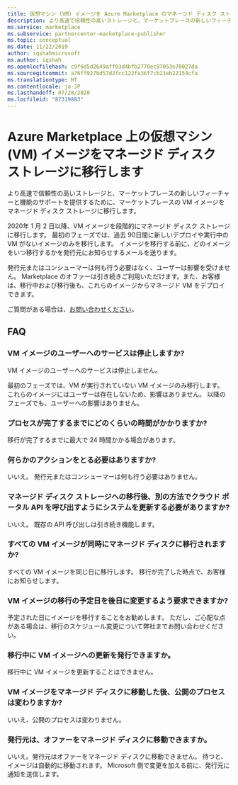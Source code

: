```yaml
---
title: 仮想マシン (VM) イメージを Azure Marketplace のマネージド ディスク ストレージに移行予定
description: より高速で信頼性の高いストレージと、マーケットプレースの新しいフィーチャーと機能のサポートを提供するために、マーケットプレースの VM イメージをマネージド ディスク ストレージに移行します。
ms.service: marketplace
ms.subservice: partnercenter-marketplace-publisher
ms.topic: conceptual
ms.date: 11/22/2019
author: iqshahmicrosoft
ms.author: iqshah
ms.openlocfilehash: c9f6d5d2649aff03d4bfb2770ec97053e70027da
ms.sourcegitcommit: a76ff927bd57d2fcc122fa36f7cb21eb22154cfa
ms.translationtype: HT
ms.contentlocale: ja-JP
ms.lasthandoff: 07/28/2020
ms.locfileid: "87319883"
---
```

# <a name="were-moving-virtual-machine-vm-images-on-azure-marketplace-to-managed-disk-storage"></a>Azure Marketplace 上の仮想マシン (VM) イメージをマネージド ディスク ストレージに移行します

より高速で信頼性の高いストレージと、マーケットプレースの新しいフィーチャーと機能のサポートを提供するために、マーケットプレースの VM イメージをマネージド ディスク ストレージに移行します。

2020年 1 月 2 日以降、VM イメージを段階的にマネージド ディスク ストレージに移行します。 最初のフェーズでは、過去 90日間に新しいデプロイや実行中の VM がないイメージのみを移行します。 イメージを移行する前に、どのイメージをいつ移行するかを発行元にお知らせするメールを送ります。

発行元またはコンシューマーは何も行う必要はなく、ユーザーは影響を受けません。 Marketplace のオファーは引き続きご利用いただけます。また、お客様は、移行中および移行後も、これらのイメージからマネージド VM をデプロイできます。

ご質問がある場合は、[お問い合わせください](https://support.microsoft.com/supportforbusiness/productselection?sapId=48734891-ee9a-5d77-bf29-82bf8d8111ff)。

## <a name="faqs"></a>FAQ

### <a name="would-the-users-of-my-vm-images-experience-an-outage"></a>VM イメージのユーザーへのサービスは停止しますか?

VM イメージのユーザーへのサービスは停止しません。 

最初のフェーズでは、VM が実行されていない VM イメージのみ移行します。 これらのイメージにはユーザーは存在しないため、影響はありません。 以降のフェーズでも、ユーザーへの影響はありません。

### <a name="how-long-does-it-take-for-the-process-to-complete"></a>プロセスが完了するまでにどのくらいの時間がかかりますか?

移行が完了するまでに最大で 24 時間かかる場合があります。

### <a name="do-i-need-to-take-any-action"></a>何らかのアクションをとる必要はありますか?

いいえ。 発行元またはコンシューマーは何も行う必要はありません。

### <a name="do-i-have-to-update-my-system-to-call-the-cloud-portal-apis-in-a-different-way-after-they-are-moved-to-managed-disk-storage"></a>マネージド ディスク ストレージへの移行後、別の方法でクラウド ポータル API を呼び出すようにシステムを更新する必要がありますか?

いいえ。 既存の API 呼び出しは引き続き機能します。

### <a name="would-all-my-vm-images-be-moved-to-managed-disk-at-the-same-time"></a>すべての VM イメージが同時にマネージド ディスクに移行されますか?

すべての VM イメージを同じ日に移行します。 移行が完了した時点で、お客様にお知らせします。

### <a name="can-i-request-to-schedule-the-move-of-my-vm-images-to-a-later-time"></a>VM イメージの移行の予定日を後日に変更するよう要求できますか?

予定された日にイメージを移行することをお勧めします。 ただし、ご心配な点がある場合は、移行のスケジュール変更について弊社までお問い合わせください。

### <a name="can-i-publish-updates-to-my-vm-images-during-the-move"></a>移行中に VM イメージへの更新を発行できますか。

移行中に VM イメージを更新することはできません。

### <a name="will-the-publishing-process-change-after-my-vm-image-is-moved-to-managed-disk"></a>VM イメージをマネージド ディスクに移動した後、公開のプロセスは変わりますか?

いいえ、公開のプロセスは変わりません。 

### <a name="can-the-publisher-move-their-offers-to-managed-disk"></a>発行元は、オファーをマネージド ディスクに移動できますか。

いいえ。発行元はオファーをマネージド ディスクに移動できません。 待つと、イメージは自動的に移動されます。 Microsoft 側で変更を加える前に、発行元に通知を送信します。
